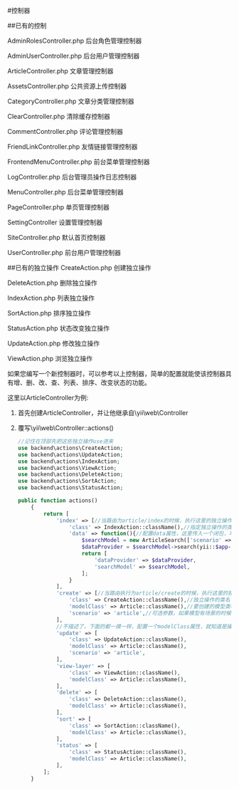 #控制器

##已有的控制

AdminRolesController.php  后台角色管理控制器

AdminUserController.php  后台用户管理控制器

ArticleController.php  文章管理控制器

AssetsController.php  公共资源上传控制器

CategoryController.php  文章分类管理控制器

ClearController.php  清除缓存控制器

CommentController.php  评论管理控制器

FriendLinkController.php  友情链接管理控制器

FrontendMenuController.php  前台菜单管理控制器

LogController.php  后台管理员操作日志控制器

MenuController.php  后台菜单管理控制器

PageController.php  单页管理控制器

SettingController  设置管理控制器

SiteController.php  默认首页控制器

UserController.php  前台用户管理控制器

##已有的独立操作
CreateAction.php 创建独立操作

DeleteAction.php 删除独立操作

IndexAction.php 列表独立操作

SortAction.php 排序独立操作

StatusAction.php  状态改变独立操作

UpdateAction.php  修改独立操作

ViewAction.php  浏览独立操作

如果您编写一个新控制器时，可以参考以上控制器，简单的配置就能使该控制器具有增、删、改、查、列表、排序、改变状态的功能。

这里以ArticleController为例:

1. 首先创建ArticleController，并让他继承自\yii\web\Controller

2. 覆写\yii\web\Controller::actions()
    ```php
    //记住在顶部先把这些独立操作use进来
    use backend\actions\CreateAction;
    use backend\actions\UpdateAction;
    use backend\actions\IndexAction;
    use backend\actions\ViewAction;
    use backend\actions\DeleteAction;
    use backend\actions\SortAction;
    use backend\actions\StatusAction;
 
    public function actions()
        {
            return [
                'index' => [//当路由为article/index的时候，执行这里的独立操作
                    'class' => IndexAction::className(),//指定独立操作的类名
                    'data' => function(){//配置data属性，这里传入一个闭包，可以去IndexAction阅读一下源代码，就是把这个data数组赋给了模板
                        $searchModel = new ArticleSearch(['scenario' => 'article']);
                        $dataProvider = $searchModel->search(yii::$app->getRequest()->getQueryParams());
                        return [
                            'dataProvider' => $dataProvider,
                            'searchModel' => $searchModel,
                        ];
                    }
                ],
                'create' => [//当路由执行为article/create的时候，执行这里的独立操作
                    'class' => CreateAction::className(),//独立操作的类名
                    'modelClass' => Article::className(),//要创建的模型类名称
                    'scenario' => 'article',//可选参数，如果模型有场景的时候需要指定场景，默认为default场景
                ],
                //不描述了，下面的都一摸一样，配置一个modelClass属性，就知道是操作的哪个模型
                'update' => [
                    'class' => UpdateAction::className(),
                    'modelClass' => Article::className(),
                    'scenario' => 'article',
                ],
                'view-layer' => [
                    'class' => ViewAction::className(),
                    'modelClass' => Article::className(),
                ],
                'delete' => [
                    'class' => DeleteAction::className(),
                    'modelClass' => Article::className(),
                ],
                'sort' => [
                    'class' => SortAction::className(),
                    'modelClass' => Article::className(),
                ],
                'status' => [
                    'class' => StatusAction::className(),
                    'modelClass' => Article::className(),
                ],
            ];
        }
    ```